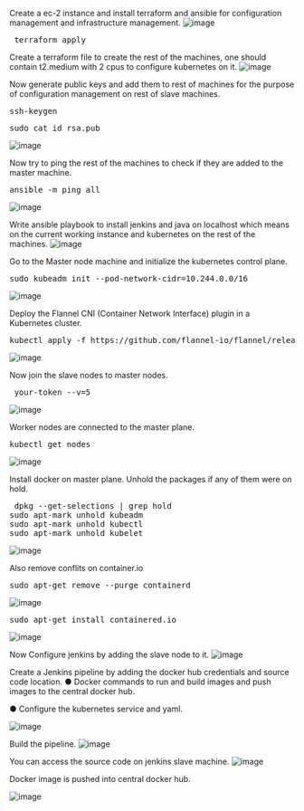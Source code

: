 Create a ec-2 instance and install terraform and ansible for configuration management and infrastructure management.
![image](https://github.com/user-attachments/assets/2a7b5357-49e7-49df-ab55-520b998db450)

<pre> terraform apply </pre>
Create a terraform file to create the rest of the machines, one should contain t2.medium with 2 cpus to configure kubernetes on it.
![image](https://github.com/user-attachments/assets/e8580fe0-499a-45c8-8131-fda0e41780de)

Now generate public keys and add them to rest of machines for the purpose of configuration management on rest of slave machines.
<pre>ssh-keygen</pre>
<pre>sudo cat id_rsa.pub</pre>
![image](https://github.com/user-attachments/assets/7992e4a7-cdf9-4a99-b654-ad620dfd495d)

Now try to ping the rest of the machines to check if they are added to the master machine.
<pre>ansible -m ping all</pre>
![image](https://github.com/user-attachments/assets/da31f9f4-ce0f-4a4c-ae03-927a5830df68)

Write ansible playbook to install jenkins and java on localhost which means on the current working instance and kubernetes on the rest of the machines.
![image](https://github.com/user-attachments/assets/df3bb745-3c3a-41f1-8311-18c7d2f61fb0)

Go to the Master node machine and initialize the kubernetes control plane.
<pre>sudo kubeadm init --pod-network-cidr=10.244.0.0/16</pre>
![image](https://github.com/user-attachments/assets/2030bc98-b218-4efa-a1dd-64ae3072c161)

Deploy the Flannel CNI (Container Network Interface) plugin in a Kubernetes cluster.
<pre>kubectl apply -f https://github.com/flannel-io/flannel/releases/latest/download/kube-flannel.yml</pre>
![image](https://github.com/user-attachments/assets/d61aabfa-e833-4707-bed2-663d615faded)

Now join the slave nodes to master nodes.
<pre> your-token --v=5
</pre>
![image](https://github.com/user-attachments/assets/560e71f2-19ba-4871-8e9f-18b6492d30bb)

Worker nodes are connected to the master plane.
<pre>kubectl get nodes</pre>
![image](https://github.com/user-attachments/assets/13f1b427-6351-4c54-a7e8-c4e2226d3a08)

Install docker on master plane.
Unhold the packages if any of them were on hold.
<pre> dpkg --get-selections | grep hold
sudo apt-mark unhold kubeadm
sudo apt-mark unhold kubectl
sudo apt-mark unhold kubelet 
</pre>
![image](https://github.com/user-attachments/assets/a63068da-2ad6-485d-8f02-75de4d425a9a)

Also remove conflits on container.io
<pre>sudo apt-get remove --purge containerd</pre>
![image](https://github.com/user-attachments/assets/65246bb9-4192-470d-888c-a0c42692d439)

<pre>sudo apt-get install containered.io</pre>
![image](https://github.com/user-attachments/assets/1b65fecb-0a52-4f8f-a329-a237abe43977)

Now Configure jenkins by adding the slave node to it.
![image](https://github.com/user-attachments/assets/78a28261-e117-46c8-874e-6bbb03c34e01)

Create a Jenkins pipeline by adding the docker hub credentials and
source code location.
● Docker commands to run and build images and push images to the
central docker hub.

● Configure the kubernetes service and yaml.

![image](https://github.com/user-attachments/assets/59cd0e02-1b2d-467f-b129-124c2e7e7915)

Build the pipeline.
![image](https://github.com/user-attachments/assets/878927b7-a473-46fe-8f2c-ffc3eb66b89a)


You can access the source code on jenkins slave machine.
![image](https://github.com/user-attachments/assets/275ff85e-39d0-4ea3-8170-32bcebcf43e0)

Docker image is pushed into central docker hub.

![image](https://github.com/user-attachments/assets/d412e0b1-abfb-4f18-919d-0f3dc959fe9f)
